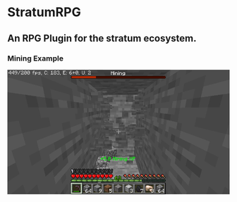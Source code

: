 # StratumRPG

## An RPG Plugin for the stratum ecosystem.

### Mining Example
![MiningExample](./assets/MiningExample.png)
